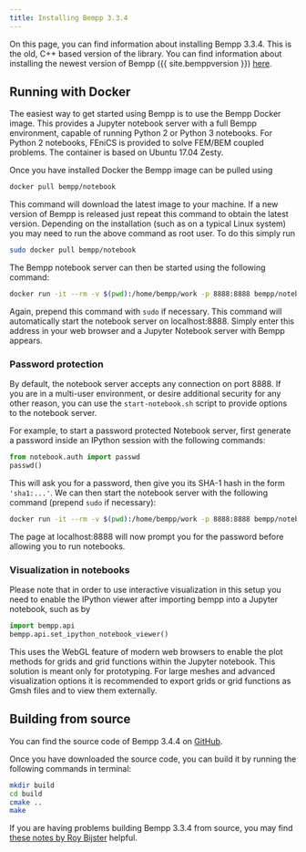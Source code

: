 ```yaml
---
title: Installing Bempp 3.3.4
---
```


On this page, you can find information about installing Bempp 3.3.4.
This is the old, C++ based version of the library.
You can find information about installing the newest version of Bempp ({{ site.bemppversion }}) [here](../installation.md).


## Running with Docker
The easiest way to get started using Bempp is to use the Bempp Docker image.
This provides a Jupyter notebook server with a full Bempp environment, capable of running Python 2 or Python 3 notebooks.
For Python 2 notebooks, FEniCS is provided to solve FEM/BEM coupled problems.
The container is based on Ubuntu 17.04 Zesty.

Once you have installed Docker the Bempp image can be pulled using

```bash
docker pull bempp/notebook
```

This command will download the latest image to your machine.
If a new version of Bempp is released just repeat this command to obtain the latest version.
Depending on the installation (such as on a typical Linux system) you may need to run the above command as root user. To do this simply run

```bash
sudo docker pull bempp/notebook
```

The Bempp notebook server can then be started using the following command:

```bash
docker run -it --rm -v $(pwd):/home/bempp/work -p 8888:8888 bempp/notebook
```

Again, prepend this command with `sudo` if necessary.
This command will automatically start the notebook server on localhost:8888.
Simply enter this address in your web browser and a Jupyter Notebook server with Bempp appears.

### Password protection
By default, the notebook server accepts any connection on port 8888.
If you are in a multi-user environment, or desire additional security for any other reason, you can use the `start-notebook.sh` script to provide options to the notebook server.

For example, to start a password protected Notebook server, first generate a password inside an IPython session with the following commands:

```python
from notebook.auth import passwd
passwd()
```

This will ask you for a password, then give you its SHA-1 hash in the form `'sha1:...'`. We can then start the notebook server with the following command (prepend `sudo` if necessary):

```bash
docker run -it --rm -v $(pwd):/home/bempp/work -p 8888:8888 bempp/notebook start-notebook.sh --NotebookApp.password='sha1:...'
```

The page at localhost:8888 will now prompt you for the password before allowing you to run notebooks.

### Visualization in notebooks

Please note that in order to use interactive visualization in this setup you need to enable the IPython viewer after importing bempp into a Jupyter notebook, such as by

```python
import bempp.api
bempp.api.set_ipython_notebook_viewer()
```

This uses the WebGL feature of modern web browsers to enable the plot methods for grids and grid functions within the Jupyter notebook.
This solution is meant only for prototyping.
For large meshes and advanced visualization options it is recommended to export grids or grid functions as Gmsh files and to view them externally.

## Building from source
You can find the source code of Bempp 3.4.4 on [GitHub](https://github.com/bempp/bempp-legacy).

Once you have downloaded the source code, you can build it by running the following commands in terminal:

```bash
mkdir build
cd build
cmake ..
make
```

If you are having problems building Bempp 3.3.4 from source, you may find [these notes by Roy Bijster](http://roybijster.nl/2018/08/installing-bem-from-source/) helpful.

